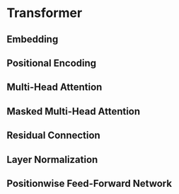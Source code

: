 # Transformer

## Embedding

## Positional Encoding

## Multi-Head Attention

## Masked Multi-Head Attention

## Residual Connection

## Layer Normalization

## Positionwise Feed-Forward Network
